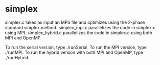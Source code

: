 # simplex
simplex.c takes as input an MPS file and optimizes using the 2-phase standard simplex method.
simplex_mpi.c parallelizes the code in simplex.c using MPI.
simplex_hybrid.c parallelizes the code in simplex.c using both MPI and OpenMP.

To run the serial version, type ./runSerial.
To run the MPI version, type ./runMPI.
To run the hybrid version with both MPI and OpenMP, type ./runHybrid.
